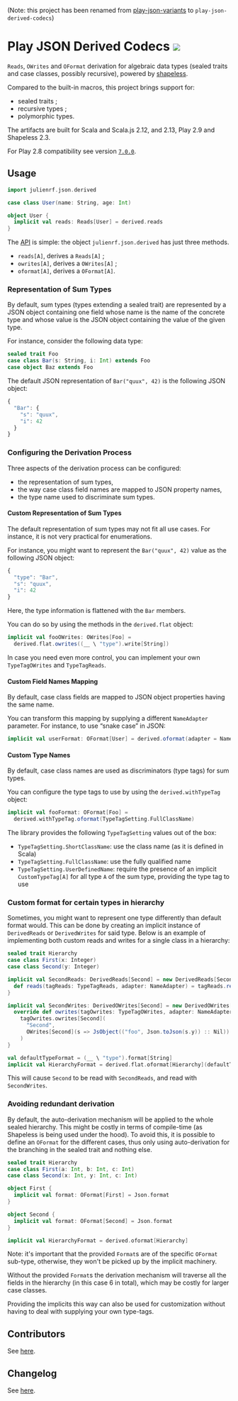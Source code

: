 (Note: this project has been renamed from [play-json-variants](https://github.com/julienrf/play-json-variants/tree/v2.0) to `play-json-derived-codecs`)

# Play JSON Derived Codecs [![](https://index.scala-lang.org/julienrf/play-json-derived-codecs/play-json-derived-codecs/latest.svg)](https://index.scala-lang.org/julienrf/play-json-derived-codecs)

`Reads`, `OWrites` and `OFormat` derivation for algebraic data types (sealed traits and case classes, possibly recursive), powered by [shapeless](http://github.com/milessabin/shapeless).

Compared to the built-in macros, this project brings support for:

- sealed traits ;
- recursive types ;
- polymorphic types.

The artifacts are built for Scala and Scala.js 2.12, and 2.13, Play 2.9 and Shapeless 2.3.

For Play 2.8 compatibility see version [`7.0.0`](https://github.com/julienrf/play-json-derived-codecs/tree/v6.0.0).

## Usage

~~~ scala
import julienrf.json.derived

case class User(name: String, age: Int)

object User {
  implicit val reads: Reads[User] = derived.reads
}
~~~

The [API](https://www.javadoc.io/doc/org.julienrf/play-json-derived-codecs_2.12) is simple: the object
`julienrf.json.derived` has just three methods.

- `reads[A]`, derives a `Reads[A]` ;
- `owrites[A]`, derives a `OWrites[A]` ;
- `oformat[A]`, derives a `OFormat[A]`.

### Representation of Sum Types

By default, sum types (types extending a sealed trait) are represented by a JSON object containing
one field whose name is the name of the concrete type and whose value is the JSON object containing
the value of the given type.

For instance, consider the following data type:

~~~ scala
sealed trait Foo
case class Bar(s: String, i: Int) extends Foo
case object Baz extends Foo
~~~

The default JSON representation of `Bar("quux", 42)` is the following JSON object:

~~~ javascript
{
  "Bar": {
    "s": "quux",
    "i": 42
  }
}
~~~

### Configuring the Derivation Process

Three aspects of the derivation process can be configured:

- the representation of sum types,
- the way case class field names are mapped to JSON property names,
- the type name used to discriminate sum types.

#### Custom Representation of Sum Types

The default representation of sum types may not fit all use cases. For instance, it is not very
practical for enumerations.

For instance, you might want to represent the `Bar("quux", 42)` value as the following JSON object:

~~~ javascript
{
  "type": "Bar",
  "s": "quux",
  "i": 42
}
~~~

Here, the type information is flattened with the `Bar` members.

You can do so by using the methods in the `derived.flat` object:

~~~ scala
implicit val fooOWrites: OWrites[Foo] =
  derived.flat.owrites((__ \ "type").write[String])
~~~

In case you need even more control, you can implement your own `TypeTagOWrites` and `TypeTagReads`.

#### Custom Field Names Mapping

By default, case class fields are mapped to JSON object properties having the same name.

You can transform this mapping by supplying a different `NameAdapter` parameter. For
instance, to use “snake case” in JSON:

~~~ scala
implicit val userFormat: OFormat[User] = derived.oformat(adapter = NameAdapter.snakeCase)
~~~

#### Custom Type Names

By default, case class names are used as discriminators (type tags) for sum types.

You can configure the type tags to use by using the `derived.withTypeTag` object:

~~~ scala
implicit val fooFormat: OFormat[Foo] =
  derived.withTypeTag.oformat(TypeTagSetting.FullClassName)
~~~

The library provides the following `TypeTagSetting` values out of the box:

- `TypeTagSetting.ShortClassName`: use the class name (as it is defined in Scala)
- `TypeTagSetting.FullClassName`: use the fully qualified name
- `TypeTagSetting.UserDefinedName`: require the presence of an implicit `CustomTypeTag[A]`
  for all type `A` of the sum type, providing the type tag to use

### Custom format for certain types in hierarchy

Sometimes, you might want to represent one type differently than default format would. This can be done by creating an implicit instance of `DerivedReads` or `DerivedWrites` for said type. Below is an example of implementing both custom reads and writes for a single class in a hierarchy:

~~~ scala
sealed trait Hierarchy
case class First(x: Integer)
case class Second(y: Integer)

implicit val SecondReads: DerivedReads[Second] = new DerivedReads[Second] {
  def reads(tagReads: TypeTagReads, adapter: NameAdapter) = tagReads.reads("Second", (__ \ "foo").read[Integer].map(foo => Second(foo)))
}

implicit val SecondWrites: DerivedOWrites[Second] = new DerivedOWrites[Second] {
  override def owrites(tagOwrites: TypeTagOWrites, adapter: NameAdapter): OWrites[Second] =
    tagOwrites.owrites[Second](
      "Second",
      OWrites[Second](s => JsObject(("foo", Json.toJson(s.y)) :: Nil))
    )
}

val defaultTypeFormat = (__ \ "type").format[String]
implicit val HierarchyFormat = derived.flat.oformat[Hierarchy](defaultTypeFormat)
~~~

This will cause `Second` to be read with `SecondReads`, and read with `SecondWrites`.

### Avoiding redundant derivation

By default, the auto-derivation mechanism will be applied to the whole sealed hierarchy. This might be costly in terms of compile-time (as Shapeless is being used under the hood).
To avoid this, it is possible to define an `OFormat` for the different cases, thus only using auto-derivation for the branching in the sealed trait and nothing else.
~~~ scala
sealed trait Hierarchy
case class First(a: Int, b: Int, c: Int)
case class Second(x: Int, y: Int, c: Int)

object First {
  implicit val format: OFormat[First] = Json.format
}

object Second {
  implicit val format: OFormat[Second] = Json.format
}

implicit val HierarchyFormat = derived.oformat[Hierarchy]
~~~

Note: it's important that the provided `Format`s are of the specific `OFormat` sub-type, otherwise, they won't be picked up by the implicit machinery.

Without the provided `Format`s the derivation mechanism will traverse all the fields in the hierarchy (in this case 6 in total), which may be costly for larger case classes.

Providing the implicits this way can also be used for customization without having to deal with supplying your own type-tags.

## Contributors

See [here](https://github.com/julienrf/play-json-variants/graphs/contributors).

## Changelog

See [here](https://github.com/julienrf/play-json-derived-codecs/releases).
